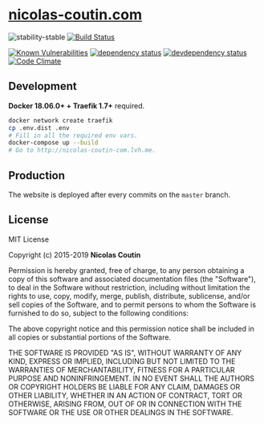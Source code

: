 # [nicolas-coutin.com](https://nicolas-coutin.com)

![stability-stable](https://img.shields.io/badge/stability-stable-green.svg)
[![Build Status][build-badge]][build-url]

[![Known Vulnerabilities][vulnerabilities-badge]][vulnerabilities-url]
[![dependency status][dependency-badge]][dependency-url]
[![devdependency status][devdependency-badge]][devdependency-url]
[![Code Climate][maintainability-badge]][maintainability-url]

## Development

**Docker 18.06.0+ + Traefik 1.7+** required.

```bash
docker network create traefik
cp .env.dist .env
# Fill in all the required env vars.
docker-compose up --build
# Go to http://nicolas-coutin-com.lvh.me.
```

## Production

The website is deployed after every commits on the `master` branch.

## License

MIT License

Copyright (c) 2015-2019 **Nicolas Coutin**

Permission is hereby granted, free of charge, to any person obtaining a copy
of this software and associated documentation files (the "Software"), to deal
in the Software without restriction, including without limitation the rights
to use, copy, modify, merge, publish, distribute, sublicense, and/or sell
copies of the Software, and to permit persons to whom the Software is
furnished to do so, subject to the following conditions:

The above copyright notice and this permission notice shall be included in all
copies or substantial portions of the Software.

THE SOFTWARE IS PROVIDED "AS IS", WITHOUT WARRANTY OF ANY KIND, EXPRESS OR
IMPLIED, INCLUDING BUT NOT LIMITED TO THE WARRANTIES OF MERCHANTABILITY,
FITNESS FOR A PARTICULAR PURPOSE AND NONINFRINGEMENT. IN NO EVENT SHALL THE
AUTHORS OR COPYRIGHT HOLDERS BE LIABLE FOR ANY CLAIM, DAMAGES OR OTHER
LIABILITY, WHETHER IN AN ACTION OF CONTRACT, TORT OR OTHERWISE, ARISING FROM,
OUT OF OR IN CONNECTION WITH THE SOFTWARE OR THE USE OR OTHER DEALINGS IN THE
SOFTWARE.

[build-badge]: https://img.shields.io/endpoint.svg?url=https%3A%2F%2Factions-badge.atrox.dev%2FIlshidur%2Fnicolas-coutin.com%2Fbadge&style=flat
[build-url]: https://actions-badge.atrox.dev/Ilshidur/nicolas-coutin.com/goto
[vulnerabilities-badge]: https://snyk.io/test/github/Ilshidur/nicolas-coutin.com/badge.svg
[vulnerabilities-url]: https://snyk.io/test/github/Ilshidur/nicolas-coutin.com
[dependency-badge]: https://david-dm.org/Ilshidur/nicolas-coutin.com/status.svg?path=server
[dependency-url]: https://david-dm.org/Ilshidur/nicolas-coutin.com?path=server
[devdependency-badge]: https://david-dm.org/Ilshidur/nicolas-coutin.com/dev-status.svg?path=server
[devdependency-url]: https://david-dm.org/Ilshidur/nicolas-coutin.com?path=server&type=dev
[maintainability-badge]: https://api.codeclimate.com/v1/badges/3f3e6503aac7ba77765f/maintainability
[maintainability-url]: https://codeclimate.com/github/Ilshidur/nicolas-coutin.com/maintainability
